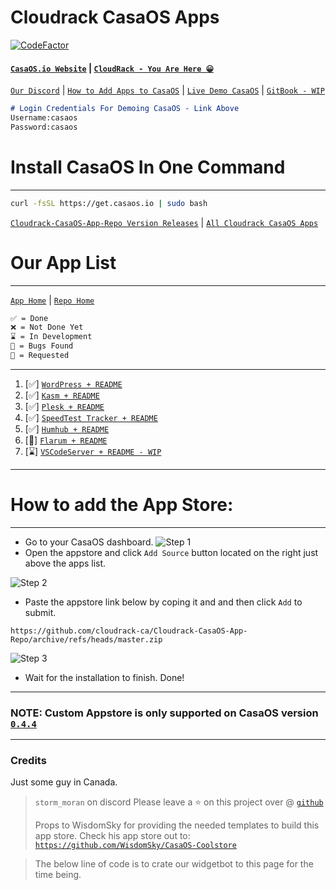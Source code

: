 # Cloudrack CasaOS Apps
[![CodeFactor](https://www.codefactor.io/repository/github/cloudrack-ca/cloudrack-casaos-app-repo/badge)](https://www.codefactor.io/repository/github/cloudrack-ca/cloudrack-casaos-app-repo)
#### [`CasaOS.io Website`](https://www.casaos.io/) | [`CloudRack - You Are Here 😀`](https://cloudrack.ca#readme) 
[`Our Discord`](https://discord.gg/ZDGPtGnfSb) | [`How to Add Apps to CasaOS`](https://cloudrack.ca/#how-to-add-the-app-store) | [`Live Demo CasaOS`](http://demo.casaos.io/)
| [`GitBook - WIP`](https://cloudrack.gitbook.io/)

```md
# Login Credentials For Demoing CasaOS - Link Above
Username:casaos
Password:casaos
```
# Install CasaOS In One Command
---

```bash
curl -fsSL https://get.casaos.io | sudo bash
```
[`Cloudrack-CasaOS-App-Repo Version Releases`](https://github.com/cloudrack-ca/Cloudrack-CasaOS-App-Repo/releases) | [`All Cloudrack CasaOS Apps`](https://github.com/cloudrack-ca/Cloudrack-CasaOS-App-Repo/blob/main/Apps/README.md)

# Our App List
---
[`App Home`](https://github.com/cloudrack-ca/Cloudrack-CasaOS-App-Repo/tree/main/Apps) | [`Repo Home`](https://github.com/cloudrack-ca/Cloudrack-CasaOS-App-Repo/tree/main)
```md
✅ = Done
❌ = Not Done Yet
⌛ = In Development
🐛 = Bugs Found
🙏 = Requested
```
---
1. [✅] [`WordPress + README`](https://github.com/cloudrack-ca/Cloudrack-CasaOS-App-Repo/tree/main/Apps/Wordpress)
2. [✅] [`Kasm + README`](https://github.com/cloudrack-ca/Cloudrack-CasaOS-App-Repo/tree/main/Apps/Kasm)
3. [✅] [`Plesk + README`](https://github.com/cloudrack-ca/Cloudrack-CasaOS-App-Repo/tree/main/Apps/Plesk)
4. [✅] [`SpeedTest Tracker + README`](https://github.com/cloudrack-ca/Cloudrack-CasaOS-App-Repo/tree/main/Apps/SpeedTest%20Tracker)
5. [✅] [`Humhub + README`](https://github.com/cloudrack-ca/Cloudrack-CasaOS-App-Repo/tree/main/Apps/Humhub)
6. [🐛] [`Flarum + README`](https://github.com/cloudrack-ca/Cloudrack-CasaOS-App-Repo/tree/main/Apps/Flarum)
7. [⌛] [`VSCodeServer + README - WIP`](https://github.com/cloudrack-ca/Cloudrack-CasaOS-App-Repo/tree/main/Apps/VSCodeServer)

---
# How to add the App Store:
---
- Go to your CasaOS dashboard.
![Step 1](https://raw.githubusercontent.com/WisdomSky/CasaOS-LinuxServer-AppStore/main/tip-1.jpg)
- Open the appstore and click `Add Source` button located on the right just above the apps list.

![Step 2](https://raw.githubusercontent.com/WisdomSky/CasaOS-LinuxServer-AppStore/main/tip-2.jpg)
- Paste the appstore link below by coping it and and then click `Add` to submit.
```
https://github.com/cloudrack-ca/Cloudrack-CasaOS-App-Repo/archive/refs/heads/master.zip
```
![Step 3](https://raw.githubusercontent.com/WisdomSky/CasaOS-LinuxServer-AppStore/main/tip-3.jpg)
- Wait for the installation to finish. Done!
---
### **NOTE: Custom Appstore is only supported on CasaOS version [`0.4.4`](https://blog.casaos.io/blog/32.html)**
---
### Credits
Just some guy in Canada. 
> `storm_moran` on discord
> Please leave a ⭐ on this project over @ [`github`](https://github.com/cloudrack-ca/Cloudrack-CasaOS-App-Repo)
> 
> Props to WisdomSky for providing the needed templates to build this app store. Check his app store out to: [`https://github.com/WisdomSky/CasaOS-Coolstore`](https://github.com/WisdomSky/CasaOS-Coolstore)

> The below line of code is to crate our widgetbot to this page for the time being.
<script src='https://cdn.jsdelivr.net/npm/@widgetbot/crate@3' async defer>
    new Crate({
        server: '1154471425663574039', // Cloudrack CasaOS App Community
        channel: '1154473702210150491' // #app-repo
    })
</script>
